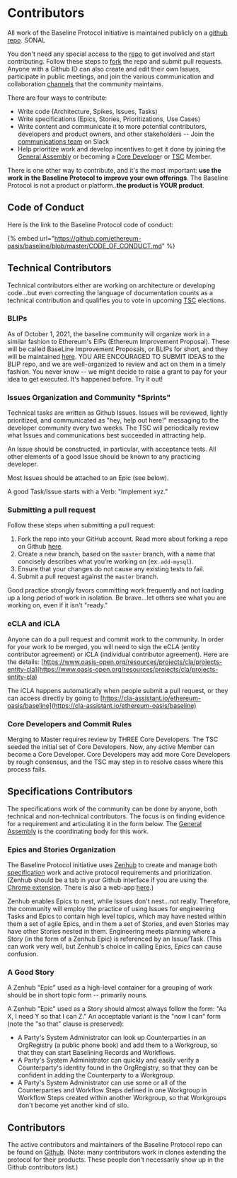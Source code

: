 # Contributors

All work of the Baseline Protocol initiative is maintained publicly on a [github repo](https://github.com/ethereum-oasis/baseline). SONAL

You don't need any special access to the [repo](https://github.com/ethereum-oasis/baseline) to get involved and start contributing. Follow these steps to [fork](contributors.md#submitting-a-pull-request) the repo and submit pull requests. Anyone with a Github ID can also create and edit their own Issues, participate in public meetings, and join the various communication and collaboration [channels](./#connecting-with-each-other-directly) that the community maintains.

There are four ways to contribute:

* Write code (Architecture, Spikes, Issues, Tasks)
* Write specifications (Epics, Stories, Prioritizations, Use Cases)
* Write content and communicate it to more potential contributors, developers and product owners, and other stakeholders -- Join the [communications team](https://ethereum-baseline.slack.com/archives/C011NCZ2ES1) on Slack
* Help prioritize work and develop incentives to get it done by joining the [General Assembly](../community-leaders/specifications-steering-committee.md) or becoming a [Core Develope](../community-leaders/maintainers.md)r or [TSC](../../governance/technical-steering-committee.md) Member.

There is one other way to contribute, and it's the most important: **use the work in the Baseline Protocol to improve your own offerings**. The Baseline Protocol is not a product or platform..**the product is YOUR product**.

## Code of Conduct <a href="#code-of-conduct" id="code-of-conduct"></a>

Here is the link to the Baseline Protocol code of conduct:

{% embed url="https://github.com/ethereum-oasis/baseline/blob/master/CODE_OF_CONDUCT.md" %}

## Technical Contributors <a href="#technical-contributors" id="technical-contributors"></a>

Technical contributors either are working on architecture or developing code...but even correcting the language of documentation counts as a technical contribution and qualifies you to vote in upcoming [TSC](../community-leaders/#your-technical-steering-committee) elections.

### BLIPs

As of October 1, 2021, the baseline community will organize work in a similar fashion to Ethereum's EIPs (Ethereum Improvement Proposal). These will be called BaseLine Improvement Proposals, or BLIPs for short, and they will be maintained [here](https://github.com/eea-oasis/baseline-blips/issues).  YOU ARE ENCOURAGED TO SUBMIT IDEAS to the BLIP repo, and we are well-organized to review and act on them in a timely fashion. You never know -- we might decide to raise a grant to pay for your idea to get executed.  It's happened before.  Try it out!

### Issues Organization and Community "Sprints" <a href="#issues-organization-and-community-sprints" id="issues-organization-and-community-sprints"></a>

Technical tasks are written as Github Issues. Issues will be reviewed, lightly prioritized, and communicated as "hey, help out here!" messaging to the developer community every two weeks. The TSC will periodically review what Issues and communications best succeeded in attracting help.

An Issue should be constructed, in particular, with acceptance tests. All other elements of a good Issue should be known to any practicing developer.

Most Issues should be attached to an Epic (see below).

A good Task/Issue starts with a Verb: "Implement xyz."

### Submitting a pull request <a href="#submitting-a-pull-request" id="submitting-a-pull-request"></a>

Follow these steps when submitting a pull request:

1. Fork the repo into your GitHub account. Read more about forking a repo on Github [here](https://help.github.com/articles/fork-a-repo/).
2. Create a new branch, based on the `master` branch, with a name that concisely describes what you’re working on (ex. `add-mysql`).
3. Ensure that your changes do not cause any existing tests to fail.
4. Submit a pull request against the `master` branch.

Good practice strongly favors committing work frequently and not loading up a long period of work in isolation. Be brave...let others see what you are working on, even if it isn't "ready."

### eCLA and iCLA <a href="#ecla-and-icla" id="ecla-and-icla"></a>

Anyone can do a pull request and commit work to the community. In order for your work to be merged, you will need to sign the eCLA (entity contributor agreement) or iCLA (individual contributor agreement). Here are the details: [https://www.oasis-open.org/resources/projects/cla/projects-entity-cla](https://www.oasis-open.org/resources/projects/cla/projects-entity-cla)​

The iCLA happens automatically when people submit a pull request, or they can access directly by going to [https://cla-assistant.io/ethereum-oasis/baseline](https://cla-assistant.io/ethereum-oasis/baseline)​

### Core Developers and Commit Rules <a href="#maintainers-and-commit-rules" id="maintainers-and-commit-rules"></a>

Merging to Master requires review by THREE Core Developers. The TSC seeded the initial set of Core Developers. Now, any active Member can become a Core Developer. Core Developers may add more Core Developers by rough consensus, and the TSC may step in to resolve cases where this process fails.

## Specifications Contributors <a href="#specifications-contributors" id="specifications-contributors"></a>

The specifications work of the community can be done by anyone, both technical and non-technical contributors. The focus is on finding evidence for a requirement and articulating it in the form below. The [General Assembly](../community-leaders/specifications-steering-committee.md) is the coordinating body for this work.

### Epics and Stories Organization <a href="#epics-and-stories-organization" id="epics-and-stories-organization"></a>

The Baseline Protocol initiative uses [Zenhub](https://app.zenhub.com/workspaces/baseline-5e713dc4f555144d9d6d17f6/roadmap) to create and manage both [specification](https://github.com/ethereum-oasis/baseline/tree/master/examples/radish34/ui#workspaces/baseline-5e713dc4f555144d9d6d17f6/roadmap?repos=239590893) work and active protocol requirements and prioritization. (Zenhub should be a tab in your Github interface if you are using the [Chrome extension](https://chrome.google.com/webstore/detail/zenhub-for-github/ogcgkffhplmphkaahpmffcafajaocjbd?hl=en-US). There is also a web-app [here](https://app.zenhub.com/workspaces/baseline-5e713dc4f555144d9d6d17f6/roadmap).)

Zenhub enables Epics to nest, while Issues don't nest...not really. Therefore, the community will employ the practice of using Issues for engineering Tasks and Epics to contain high level topics, which may have nested within them a set of agile Epics, and in them a set of Stories, and even Stories may have other Stories nested in them. Engineering meets planning where a Story (in the form of a Zenhub Epic) is referenced by an Issue/Task. (This can work very well, but Zenhub's choice in calling Epics, _Epics_ can cause confusion.

### A Good Story <a href="#a-good-story" id="a-good-story"></a>

A Zenhub "Epic" used as a high-level container for a grouping of work should be in short topic form -- primarily nouns.

A Zenhub "Epic" used as a Story should almost always follow the form: "As X, I need Y so that I can Z." An acceptable variant is the "now I can" form (note the "so that" clause is preserved):

* A Party's System Administrator can look up Counterparties in an OrgRegistry (a public phone book) and add them to a Workgroup, so that they can start Baselining Records and Workflows.
* A Party's System Administrator can quickly and easily verify a Counterparty's identity found in the OrgRegistry, so that they can be confident in adding the Counterparty to a Workgroup.
* A Party's System Administrator can use some or all of the Counterparties and Workflow Steps defined in one Workgroup in Workflow Steps created within another Workgroup, so that Workgroups don't become yet another kind of silo.

## ​Contributors

The active contributors and maintainers of the Baseline Protocol repo can be found on [Github](https://github.com/ethereum-oasis/baseline/graphs/contributors). (Note: many contributors work in clones extending the protocol for their products. These people don't necessarily show up in the Github contributors list.)
